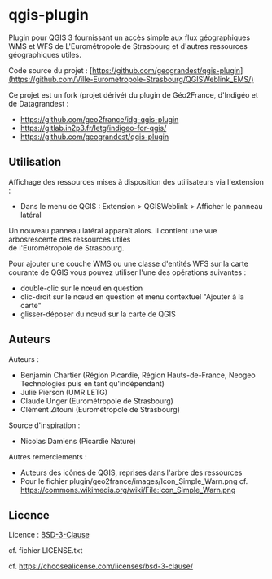 # qgis-plugin

Plugin pour QGIS 3 fournissant un accès simple aux flux géographiques WMS et WFS de L'Eurométropole de Strasbourg et d'autres ressources géographiques utiles.

Code source du projet : [https://github.com/geograndest/qgis-plugin](https://github.com/Ville-Eurometropole-Strasbourg/QGISWeblink_EMS/)

Ce projet est un fork (projet dérivé) du plugin de Géo2France, d'Indigéo et de Datagrandest :

* <https://github.com/geo2france/idg-qgis-plugin>
* <https://gitlab.in2p3.fr/letg/indigeo-for-qgis/>
* <https://github.com/geograndest/qgis-plugin>

## Utilisation

Affichage des ressources mises à disposition des utilisateurs via l'extension :

* Dans le menu de QGIS : Extension > QGISWeblink > Afficher le panneau latéral

Un nouveau panneau latéral apparaît alors. Il contient une vue arbosrescente des ressources utiles  
de l'Eurométropole de Strasbourg.

Pour ajouter une couche WMS ou une classe d'entités WFS sur la carte courante de QGIS vous pouvez utiliser l'une des
opérations suivantes :

* double-clic sur le nœud en question
* clic-droit sur le nœud en question et menu contextuel "Ajouter à la carte"
* glisser-déposer du nœud sur la carte de QGIS

## Auteurs

Auteurs :

* Benjamin Chartier (Région Picardie, Région Hauts-de-France, Neogeo Technologies puis en tant qu'indépendant)
* Julie Pierson (UMR LETG)
* Claude Unger (Eurométropole de Strasbourg)
* Clément Zitouni (Eurométropole de Strasbourg)

Source d'inspiration :

* Nicolas Damiens (Picardie Nature)

Autres remerciements :

* Auteurs des icônes de QGIS, reprises dans l'arbre des ressources
* Pour le fichier plugin/geo2france/images/Icon_Simple_Warn.png cf.
<https://commons.wikimedia.org/wiki/File:Icon_Simple_Warn.png>

## Licence

Licence : [BSD-3-Clause](https://spdx.org/licenses/BSD-3-Clause.html#licenseText)

cf. fichier LICENSE.txt

cf. <https://choosealicense.com/licenses/bsd-3-clause/>
